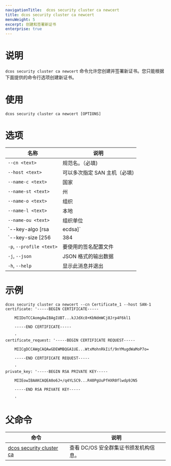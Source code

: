 ```yaml
---
navigationTitle:  dcos security cluster ca newcert
title: dcos security cluster ca newcert
menuWeight: 5
excerpt: 创建和签署新证书
enterprise: true
---
```


# 说明

`dcos security cluster ca newcert` 命令允许您创建并签署新证书。您只能根据下面提供的命令行选项创建新证书。

# 使用

```
dcos security cluster ca newcert [OPTIONS]
```

# 选项

| 名称 | 说明 |
|----------|---------------|
|`--cn <text>` | 规范名。（必填)|
| `--host <text>`|可以多次指定 SAN 主机（必填)|
|`--name-c <text>`| 国家|
|`--name-st <text>`|州 |
|`--name-o <text>`| 组织|
|`--name-l <text>`| 本地|
|`--name-ou <text>`| 组织单位|
|`--key-algo [rsa|ecdsa]`| 密钥算法|
|`--key-size [256|384|521|2048|4096|8192]`| 密钥大小|
|`-p`, `--profile <text>`| 要使用的签名配置文件|
|`-j`, `--json`| JSON 格式的输出数据|
|`-h`, `--help`| 显示此消息并退出|



# 示例

```
dcos security cluster ca newcert --cn Certificate_1 --host SAN-1
certificate: '-----BEGIN CERTIFICATE-----

    MIIDoTCCAomgAwIBAgIUBT...kJJdXc8+KbNdmWCj8Jrp4F6kl1

    -----END CERTIFICATE-----

    '
certificate_request: '-----BEGIN CERTIFICATE REQUEST-----

    MIICgDCCAWgCAQAwGDEWMBQGA1UE...WtxMohnRkIif/9nYMugdWaMoP7o=

    -----END CERTIFICATE REQUEST-----

    '
private_key: '-----BEGIN RSA PRIVATE KEY-----

    MIIEowIBAAKCAQEA0o6J+/q4YLSC9...R40PgUuPfHXR0flwdp9JN5

    -----END RSA PRIVATE KEY-----

    '
```

# 父命令

| 命令 | 说明 |
|---------|-------------|
| [dcos security cluster ca](/mesosphere/dcos/cn/1.13/cli/command-reference/dcos-security/dcos-security-cluster/dcos-security-cluster-ca/) | 查看 DC/OS 安全群集证书颁发机构信息。 |
